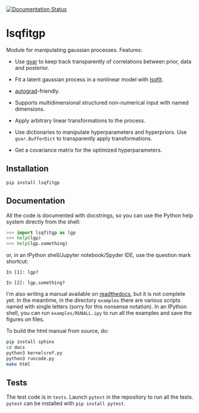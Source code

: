 [![Documentation Status](https://readthedocs.org/projects/lsqfitgp/badge/?version=latest)](https://lsqfitgp.readthedocs.io/en/latest/?badge=latest)

# lsqfitgp

Module for manipulating gaussian processes. Features:

  * Use [gvar](https://github.com/gplepage/gvar) to keep track transparently of
    correlations between prior, data and posterior.

  * Fit a latent gaussian process in a nonlinear model with
    [lsqfit](https://github.com/gplepage/lsqfit).
    
  * [autograd](https://github.com/HIPS/autograd)-friendly.
  
  * Supports multidimensional structured non-numerical input with named
    dimensions.
    
  * Apply arbitrary linear transformations to the process.
  
  * Use dictionaries to manipulate hyperparameters and hyperpriors. Use
    `gvar.BufferDict` to transparently apply transformations.
    
  * Get a covariance matrix for the optimized hyperparameters.
  
## Installation

```
pip install lsqfitgp
```

## Documentation

All the code is documented with docstrings, so you can use the Python help
system directly from the shell:

```python
>>> import lsqfitgp as lgp
>>> help(lgp)
>>> help(lgp.something)
```

or, in an IPython shell/Jupyter notebook/Spyder IDE, use the question mark
shortcut:

```
In [1]: lgp?

In [2]: lgp.something?
```

I'm also writing a manual available on
[readthedocs](https://lsqfitgp.readthedocs.io/en/latest/index.html), but it is
not complete yet. In the meantime, in the directory `examples` there are
various scripts named with single letters (sorry for this nonsense notation).
In an IPython shell, you can run `examples/RUNALL.ipy` to run all the examples
and save the figures on files.

To build the html manual from source, do:

```sh
pip install sphinx
cd docs
python3 kernelsref.py
python3 runcode.py
make html
```

## Tests

The test code is in `tests`. Launch `pytest` in the repository to run all the
tests. `pytest` can be installed with `pip install pytest`.
